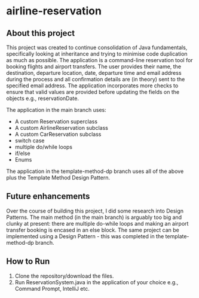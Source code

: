 # airline-reservation

## About this project
This project was created to continue consolidation of Java fundamentals, specifically looking at inheritance and trying to minimise code duplication as much as possible. The application is a command-line reservation tool for booking flights and airport transfers. The user provides their name, the destination, departure location, date, departure time and email address during the process and all confirmation details are (in theory) sent to the specified email address. The application incorporates more checks to ensure that valid values are provided before updating the fields on the objects e.g., reservationDate.

The application in the main branch uses:
- A custom Reservation superclass
- A custom AirlineReservation subclass
- A custom CarReservation subclass
- switch case
- multiple do/while loops
- if/else
- Enums

The application in the template-method-dp branch uses all of the above plus the Template Method Design Pattern.

## Future enhancements
Over the course of building this project, I did some research into Design Patterns. The main method (in the main branch) is arguably too big and clunky at present: there are multiple do-while loops and making an airport transfer booking is encased in an else block. The same project can be implemented using a Design Pattern - this was completed in the template-method-dp branch. 

## How to Run
1. Clone the repository/download the files.
2. Run ReservationSystem.java in the application of your choice e.g., Command Prompt, IntelliJ etc.
